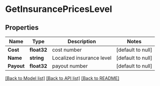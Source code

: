 # GetInsurancePricesLevel

## Properties
Name | Type | Description | Notes
------------ | ------------- | ------------- | -------------
**Cost** | **float32** | cost number | [default to null]
**Name** | **string** | Localized insurance level | [default to null]
**Payout** | **float32** | payout number | [default to null]

[[Back to Model list]](../README.md#documentation-for-models) [[Back to API list]](../README.md#documentation-for-api-endpoints) [[Back to README]](../README.md)


